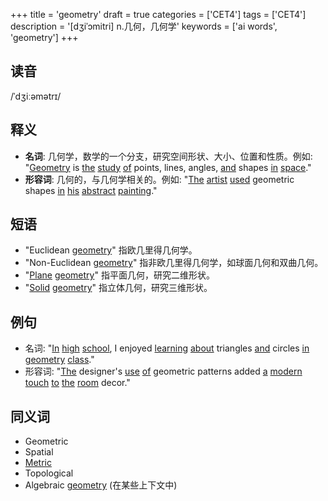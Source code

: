 +++
title = 'geometry'
draft = true
categories = ['CET4']
tags = ['CET4']
description = '[dʒiˈɔmitri] n.几何，几何学'
keywords = ['ai words', 'geometry']
+++

## 读音
/ˈdʒiːəmətrɪ/

## 释义
- **名词**: 几何学，数学的一个分支，研究空间形状、大小、位置和性质。例如: "[Geometry](/post/geometry/) is [the](/post/the/) [study](/post/study/) [of](/post/of/) points, lines, angles, [and](/post/and/) shapes [in](/post/in/) [space](/post/space/)."
- **形容词**: 几何的，与几何学相关的。例如: "[The](/post/the/) [artist](/post/artist/) [used](/post/used/) geometric shapes [in](/post/in/) [his](/post/his/) [abstract](/post/abstract/) [painting](/post/painting/)."

## 短语
- "Euclidean [geometry](/post/geometry/)" 指欧几里得几何学。
- "Non-Euclidean [geometry](/post/geometry/)" 指非欧几里得几何学，如球面几何和双曲几何。
- "[Plane](/post/plane/) [geometry](/post/geometry/)" 指平面几何，研究二维形状。
- "[Solid](/post/solid/) [geometry](/post/geometry/)" 指立体几何，研究三维形状。

## 例句
- 名词: "[In](/post/in/) [high](/post/high/) [school](/post/school/), I enjoyed [learning](/post/learning/) [about](/post/about/) triangles [and](/post/and/) circles [in](/post/in/) [geometry](/post/geometry/) [class](/post/class/)."
- 形容词: "[The](/post/the/) designer's [use](/post/use/) [of](/post/of/) geometric patterns added [a](/post/a/) [modern](/post/modern/) [touch](/post/touch/) [to](/post/to/) [the](/post/the/) [room](/post/room/) decor."

## 同义词
- Geometric
- Spatial
- [Metric](/post/metric/)
- Topological
- Algebraic [geometry](/post/geometry/) (在某些上下文中)

